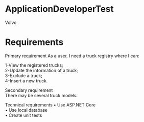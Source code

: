 # ApplicationDeveloperTest
Volvo

# Requirements
Primary requirement
As a user, I need a truck registry where I can:</br>

1-View the registered trucks;</br>
2-Update the information of a truck;</br>
3-Exclude a truck; </br>
4-Insert a new truck.</br>

Secondary requirement</br>
There may be several truck models.

Technical requirements
• Use ASP.NET Core </br>
• Use local database</br>
• Create unit tests</br>
